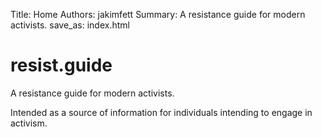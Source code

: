 Title: Home
Authors: jakimfett
Summary: A resistance guide for modern activists.
save_as: index.html

# resist.guide
A resistance guide for modern activists.  

Intended as a source of information for individuals intending to engage in activism.  
